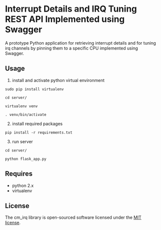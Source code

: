 # Interrupt Details and IRQ Tuning REST API Implemented using Swagger

A prototype Python application for retrieving interrupt details and for tuning irq channels by pinning them to a specific CPU implemented using Swagger.

## Usage

1. install and activate python virtual environment

`sudo pip install virtualenv`

`cd server/`

`virtualenv venv`

`. venv/bin/activate`

2. install required packages

`pip install -r requirements.txt`

3. run server 

`cd server/`

`python flask_app.py`

## Requires

- python 2.x
- virtualenv

## License

The cm_irq library is open-sourced software licensed under the [MIT license](http://opensource.org/licenses/MIT).